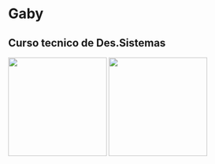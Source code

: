 # Gaby
## Curso tecnico de Des.Sistemas
  <img height="200px" src="https://cdn.jsdelivr.net/gh/devicons/devicon/icons/phalcon/phalcon-original.svg" />
  <img height="200px" src="https://cdn.jsdelivr.net/gh/devicons/devicon/icons/sqlite/sqlite-original.svg" />
          
